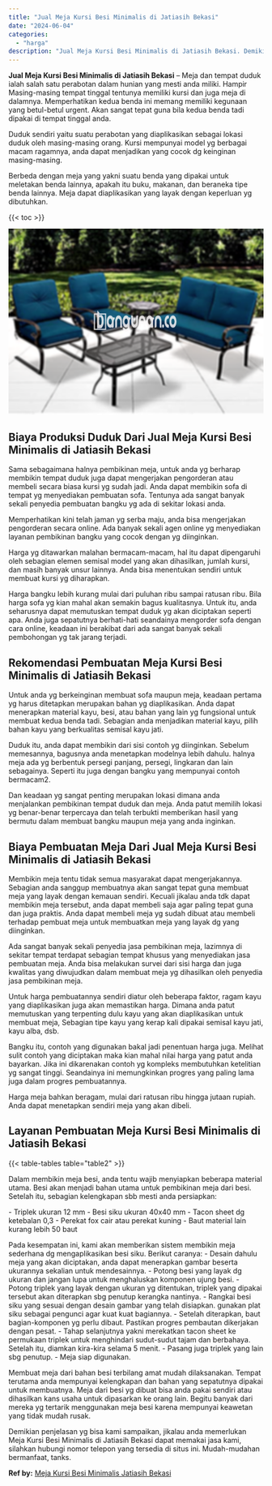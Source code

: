 ```yaml
---
title: "Jual Meja Kursi Besi Minimalis di Jatiasih Bekasi"
date: "2024-06-04"
categories: 
  - "harga"
description: "Jual Meja Kursi Besi Minimalis di Jatiasih Bekasi. Demikian penjelasan yg bisa kami sampaikan, jikalau anda memerlukan Meja Kursi Besi Minimalis di Jatiasih..."
---
```


**Jual Meja Kursi Besi Minimalis di Jatiasih Bekasi** – Meja dan tempat duduk ialah salah satu perabotan dalam hunian yang mesti anda miliki. Hampir Masing-masing tempat tinggal tentunya memiliki kursi dan juga meja di dalamnya. Memperhatikan kedua benda ini memang memiliki kegunaan yang betul-betul urgent. Akan sangat tepat guna bila kedua benda tadi dipakai di tempat tinggal anda.

Duduk sendiri yaitu suatu perabotan yang diaplikasikan sebagai lokasi duduk oleh masing-masing orang. Kursi mempunyai model yg berbagai macam ragamnya, anda dapat menjadikan yang cocok dg keinginan masing-masing.

Berbeda dengan meja yang yakni suatu benda yang dipakai untuk meletakan benda lainnya, apakah itu buku, makanan, dan beraneka tipe benda lainnya. Meja dapat diaplikasikan yang layak dengan keperluan yg dibutuhkan.

{{< toc >}}

![Jual Meja Kursi Besi Minimalis di Jatiasih Bekasi](/images/jual-meja-besi-murah04.png)

## Biaya Produksi Duduk Dari Jual Meja Kursi Besi Minimalis di Jatiasih Bekasi

Sama sebagaimana halnya pembikinan meja, untuk anda yg berharap membikin tempat duduk juga dapat mengerjakan pengorderan atau membeli secara biasa kursi yg sudah jadi. Anda dapat membikin sofa di tempat yg menyediakan pembuatan sofa. Tentunya ada sangat banyak sekali penyedia pembuatan bangku yg ada di sekitar lokasi anda.

Memperhatikan kini telah jaman yg serba maju, anda bisa mengerjakan pengorderan secara online. Ada banyak sekali agen online yg menyediakan layanan pembikinan bangku yang cocok dengan yg diinginkan.

Harga yg ditawarkan malahan bermacam-macam, hal itu dapat dipengaruhi oleh sebagian elemen semisal model yang akan dihasilkan, jumlah kursi, dan masih banyak unsur lainnya. Anda bisa menentukan sendiri untuk membuat kursi yg diharapkan.

Harga bangku lebih kurang mulai dari puluhan ribu sampai ratusan ribu. Bila harga sofa yg kian mahal akan semakin bagus kualitasnya. Untuk itu, anda seharusnya dapat memutuskan tempat duduk yg akan diciptakan seperti apa. Anda juga sepatutnya berhati-hati seandainya mengorder sofa dengan cara online, keadaan ini berakibat dari ada sangat banyak sekali pembohongan yg tak jarang terjadi.

## Rekomendasi Pembuatan Meja Kursi Besi Minimalis di Jatiasih Bekasi

Untuk anda yg berkeinginan membuat sofa maupun meja, keadaan pertama yg harus ditetapkan merupakan bahan yg diaplikasikan. Anda dapat menerapkan material kayu, besi, atau bahan yang lain yg fungsional untuk membuat kedua benda tadi. Sebagian anda menjadikan material kayu, pilih bahan kayu yang berkualitas semisal kayu jati.

Duduk itu, anda dapat membikin dari sisi contoh yg diinginkan. Sebelum memesannya, bagusnya anda menetapkan modelnya lebih dahulu. halnya meja ada yg berbentuk persegi panjang, persegi, lingkaran dan lain sebagainya. Seperti itu juga dengan bangku yang mempunyai contoh bermacam2.

Dan keadaan yg sangat penting merupakan lokasi dimana anda menjalankan pembikinan tempat duduk dan meja. Anda patut memilih lokasi yg benar-benar terpercaya dan telah terbukti memberikan hasil yang bermutu dalam membuat bangku maupun meja yang anda inginkan.

## Biaya Pembuatan Meja Dari Jual Meja Kursi Besi Minimalis di Jatiasih Bekasi

Membikin meja tentu tidak semua masyarakat dapat mengerjakannya. Sebagian anda sanggup membuatnya akan sangat tepat guna membuat meja yang layak dengan kemauan sendiri. Kecuali jikalau anda tdk dapat membikin meja tersebut, anda dapat membeli saja agar paling tepat guna dan juga praktis. Anda dapat membeli meja yg sudah dibuat atau membeli terhadap pembuat meja untuk membuatkan meja yang layak dg yang diinginkan.

Ada sangat banyak sekali penyedia jasa pembikinan meja, lazimnya di sekitar tempat terdapat sebagian tempat khusus yang menyediakan jasa pembuatan meja. Anda bisa melakukan survei dari sisi harga dan juga kwalitas yang diwujudkan dalam membuat meja yg dihasilkan oleh penyedia jasa pembikinan meja.

Untuk harga pembuatannya sendiri diatur oleh beberapa faktor, ragam kayu yang diaplikasikan juga akan memastikan harga. Dimana anda patut memutuskan yang terpenting dulu kayu yang akan diaplikasikan untuk membuat meja, Sebagian tipe kayu yang kerap kali dipakai semisal kayu jati, kayu alba, dsb.

Bangku itu, contoh yang digunakan bakal jadi penentuan harga juga. Melihat sulit contoh yang diciptakan maka kian mahal nilai harga yang patut anda bayarkan. Jika ini dikarenakan contoh yg kompleks membutuhkan ketelitian yg sangat tinggi. Seandainya ini memungkinkan progres yang paling lama juga dalam progres pembuatannya.

Harga meja bahkan beragam, mulai dari ratusan ribu hingga jutaan rupiah. Anda dapat menetapkan sendiri meja yang akan dibeli.

## Layanan Pembuatan Meja Kursi Besi Minimalis di Jatiasih Bekasi

{{< table-tables table="table2" >}}

Dalam membikin meja besi, anda tentu wajib menyiapkan beberapa material utama. Besi akan menjadi bahan utama untuk pembikinan meja dari besi. Setelah itu, sebagian kelengkapan sbb mesti anda persiapkan:

\- Triplek ukuran 12 mm - Besi siku ukuran 40x40 mm - Tacon sheet dg ketebalan 0,3 - Perekat fox cair atau perekat kuning - Baut material lain kurang lebih 50 baut

Pada kesempatan ini, kami akan memberikan sistem membikin meja sederhana dg mengaplikasikan besi siku. Berikut caranya: - Desain dahulu meja yang akan diciptakan, anda dapat menerapkan gambar beserta ukurannya sekalian untuk mendesainnya. - Potong besi yang layak dg ukuran dan jangan lupa untuk menghaluskan komponen ujung besi. - Potong triplek yang layak dengan ukuran yg ditentukan, triplek yang dipakai tersebut akan diterapkan sbg penutup kerangka nantinya. - Rangkai besi siku yang sesuai dengan desain gambar yang telah disiapkan. gunakan plat siku sebagai pengunci agar kuat kuat bagiannya. - Setelah diterapkan, baut bagian-komponen yg perlu dibaut. Pastikan progres pembautan dikerjakan dengan pesat. - Tahap selanjutnya yakni merekatkan tacon sheet ke permukaan triplek untuk menghindari sudut-sudut tajam dan berbahaya. Setelah itu, diamkan kira-kira selama 5 menit. - Pasang juga triplek yang lain sbg penutup. - Meja siap digunakan.

Membuat meja dari bahan besi terbilang amat mudah dilaksanakan. Tempat terutama anda mempunyai kelengkapan dan bahan yang sepatutnya dipakai untuk membuatnya. Meja dari besi yg dibuat bisa anda pakai sendiri atau dihasilkan kans usaha untuk dipasarkan ke orang lain. Begitu banyak dari mereka yg tertarik menggunakan meja besi karena mempunyai keawetan yang tidak mudah rusak.

Demikian penjelasan yg bisa kami sampaikan, jikalau anda memerlukan Meja Kursi Besi Minimalis di Jatiasih Bekasi dapat memakai jasa kami, silahkan hubungi nomor telepon yang tersedia di situs ini. Mudah-mudahan bermanfaat, tanks.

**Ref by:** [Meja Kursi Besi Minimalis Jatiasih Bekasi](https://id.wikipedia.org/wiki/Meja)
